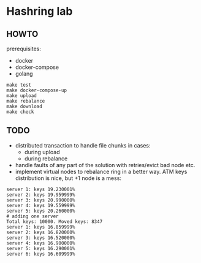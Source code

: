 # Hashring lab
## HOWTO

prerequisites:
- docker
- docker-compose
- golang

```shell
make test
make docker-compose-up
make upload
make rebalance
make download
make check
```

## TODO

- distributed transaction to handle file chunks in cases:
  - during upload
  - during rebalance
- handle faults of any part of the solution with retries/evict bad node etc.
- implement virtual nodes to rebalance ring in a better way. ATM keys distribution is nice, but +1 node is a mess:
```shell
server 1: keys 19.230001%
server 2: keys 19.959999%
server 3: keys 20.990000%
server 4: keys 19.559999%
server 5: keys 20.260000%
# adding one server
Total keys: 10000. Moved keys: 8347
server 1: keys 16.859999%
server 2: keys 16.820000%
server 3: keys 16.520000%
server 4: keys 16.900000%
server 5: keys 16.290001%
server 6: keys 16.609999%
```
